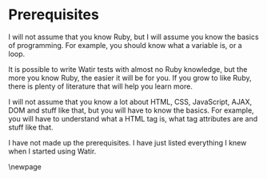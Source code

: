 # Prerequisites

I will not assume that you know Ruby, but I will assume you know the basics of programming. For example, you should know what a variable is, or a loop.

It is possible to write Watir tests with almost no Ruby knowledge, but the more you know Ruby, the easier it will be for you. If you grow to like Ruby, there is plenty of literature that will help you learn more.

I will not assume that you know a lot about HTML, CSS, JavaScript, AJAX, DOM and stuff like that, but you will have to know the basics. For example, you will have to understand what a HTML tag is, what tag attributes are and stuff like that.

I have not made up the prerequisites. I have just listed everything I knew when I started using Watir.

\newpage

